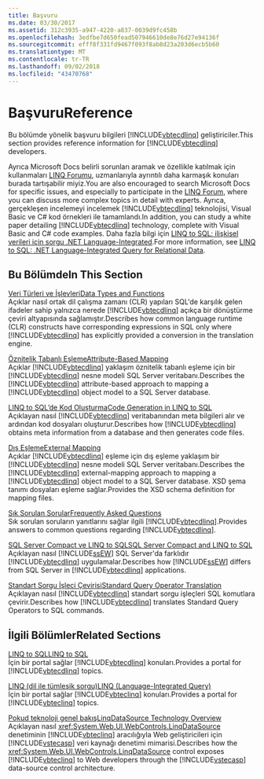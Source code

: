 ```yaml
---
title: Başvuru
ms.date: 03/30/2017
ms.assetid: 312c3935-a947-4220-a837-0039d9fc458b
ms.openlocfilehash: 3edfbe7d650fead507946610de8e76d27e94136f
ms.sourcegitcommit: efff8f331fd9467f093f8ab8d23a203d6ecb5b60
ms.translationtype: MT
ms.contentlocale: tr-TR
ms.lasthandoff: 09/02/2018
ms.locfileid: "43470768"
---
```

# <a name="reference"></a><span data-ttu-id="e3f07-102">Başvuru</span><span class="sxs-lookup"><span data-stu-id="e3f07-102">Reference</span></span>
<span data-ttu-id="e3f07-103">Bu bölümde yönelik başvuru bilgileri [!INCLUDE[vbtecdlinq](../../../../../../includes/vbtecdlinq-md.md)] geliştiriciler.</span><span class="sxs-lookup"><span data-stu-id="e3f07-103">This section provides reference information for [!INCLUDE[vbtecdlinq](../../../../../../includes/vbtecdlinq-md.md)] developers.</span></span>  
  
 <span data-ttu-id="e3f07-104">Ayrıca Microsoft Docs belirli sorunları aramak ve özellikle katılmak için kullanmaları [LINQ Forumu](https://go.microsoft.com/fwlink/?LinkId=76488), uzmanlarıyla ayrıntılı daha karmaşık konuları burada tartışabilir miyiz.</span><span class="sxs-lookup"><span data-stu-id="e3f07-104">You are also encouraged to search Microsoft Docs for specific issues, and especially to participate in the [LINQ Forum](https://go.microsoft.com/fwlink/?LinkId=76488), where you can discuss more complex topics in detail with experts.</span></span> <span data-ttu-id="e3f07-105">Ayrıca, gerçekleşen incelemeyi incelemek [!INCLUDE[vbtecdlinq](../../../../../../includes/vbtecdlinq-md.md)] teknolojisi, Visual Basic ve C# kod örnekleri ile tamamlandı.</span><span class="sxs-lookup"><span data-stu-id="e3f07-105">In addition, you can study a white paper detailing [!INCLUDE[vbtecdlinq](../../../../../../includes/vbtecdlinq-md.md)] technology, complete with Visual Basic and C# code examples.</span></span> <span data-ttu-id="e3f07-106">Daha fazla bilgi için [LINQ to SQL: ilişkisel verileri için sorgu .NET Language-Integrated](https://go.microsoft.com/fwlink/?LinkId=93205).</span><span class="sxs-lookup"><span data-stu-id="e3f07-106">For more information, see [LINQ to SQL: .NET Language-Integrated Query for Relational Data](https://go.microsoft.com/fwlink/?LinkId=93205).</span></span>  
  
## <a name="in-this-section"></a><span data-ttu-id="e3f07-107">Bu Bölümde</span><span class="sxs-lookup"><span data-stu-id="e3f07-107">In This Section</span></span>  
 [<span data-ttu-id="e3f07-108">Veri Türleri ve İşlevleri</span><span class="sxs-lookup"><span data-stu-id="e3f07-108">Data Types and Functions</span></span>](../../../../../../docs/framework/data/adonet/sql/linq/data-types-and-functions.md)  
 <span data-ttu-id="e3f07-109">Açıklar nasıl ortak dil çalışma zamanı (CLR) yapıları SQL'de karşılık gelen ifadeler sahip yalnızca nerede [!INCLUDE[vbtecdlinq](../../../../../../includes/vbtecdlinq-md.md)] açıkça bir dönüştürme çeviri altyapısında sağlamıştır.</span><span class="sxs-lookup"><span data-stu-id="e3f07-109">Describes how common language runtime (CLR) constructs have corresponding expressions in SQL only where [!INCLUDE[vbtecdlinq](../../../../../../includes/vbtecdlinq-md.md)] has explicitly provided a conversion in the translation engine.</span></span>  
  
 [<span data-ttu-id="e3f07-110">Öznitelik Tabanlı Eşleme</span><span class="sxs-lookup"><span data-stu-id="e3f07-110">Attribute-Based Mapping</span></span>](../../../../../../docs/framework/data/adonet/sql/linq/attribute-based-mapping.md)  
 <span data-ttu-id="e3f07-111">Açıklar [!INCLUDE[vbtecdlinq](../../../../../../includes/vbtecdlinq-md.md)] yaklaşım öznitelik tabanlı eşleme için bir [!INCLUDE[vbtecdlinq](../../../../../../includes/vbtecdlinq-md.md)] nesne modeli SQL Server veritabanı.</span><span class="sxs-lookup"><span data-stu-id="e3f07-111">Describes the [!INCLUDE[vbtecdlinq](../../../../../../includes/vbtecdlinq-md.md)] attribute-based approach to mapping a [!INCLUDE[vbtecdlinq](../../../../../../includes/vbtecdlinq-md.md)] object model to a SQL Server database.</span></span>  
  
 [<span data-ttu-id="e3f07-112">LINQ to SQL’de Kod Oluşturma</span><span class="sxs-lookup"><span data-stu-id="e3f07-112">Code Generation in LINQ to SQL</span></span>](../../../../../../docs/framework/data/adonet/sql/linq/code-generation-in-linq-to-sql.md)  
 <span data-ttu-id="e3f07-113">Açıklayan nasıl [!INCLUDE[vbtecdlinq](../../../../../../includes/vbtecdlinq-md.md)] veritabanından meta bilgileri alır ve ardından kod dosyaları oluşturur.</span><span class="sxs-lookup"><span data-stu-id="e3f07-113">Describes how [!INCLUDE[vbtecdlinq](../../../../../../includes/vbtecdlinq-md.md)] obtains meta information from a database and then generates code files.</span></span>  
  
 [<span data-ttu-id="e3f07-114">Dış Eşleme</span><span class="sxs-lookup"><span data-stu-id="e3f07-114">External Mapping</span></span>](../../../../../../docs/framework/data/adonet/sql/linq/external-mapping.md)  
 <span data-ttu-id="e3f07-115">Açıklar [!INCLUDE[vbtecdlinq](../../../../../../includes/vbtecdlinq-md.md)] eşleme için dış eşleme yaklaşım bir [!INCLUDE[vbtecdlinq](../../../../../../includes/vbtecdlinq-md.md)] nesne modeli SQL Server veritabanı.</span><span class="sxs-lookup"><span data-stu-id="e3f07-115">Describes the [!INCLUDE[vbtecdlinq](../../../../../../includes/vbtecdlinq-md.md)] external-mapping approach to mapping a [!INCLUDE[vbtecdlinq](../../../../../../includes/vbtecdlinq-md.md)] object model to a SQL Server database.</span></span> <span data-ttu-id="e3f07-116">XSD şema tanımı dosyaları eşleme sağlar.</span><span class="sxs-lookup"><span data-stu-id="e3f07-116">Provides the XSD schema definition for mapping files.</span></span>  
  
 [<span data-ttu-id="e3f07-117">Sık Sorulan Sorular</span><span class="sxs-lookup"><span data-stu-id="e3f07-117">Frequently Asked Questions</span></span>](../../../../../../docs/framework/data/adonet/sql/linq/frequently-asked-questions.md)  
 <span data-ttu-id="e3f07-118">Sık sorulan soruların yanıtlarını sağlar ilgili [!INCLUDE[vbtecdlinq](../../../../../../includes/vbtecdlinq-md.md)].</span><span class="sxs-lookup"><span data-stu-id="e3f07-118">Provides answers to common questions regarding [!INCLUDE[vbtecdlinq](../../../../../../includes/vbtecdlinq-md.md)].</span></span>  
  
 [<span data-ttu-id="e3f07-119">SQL Server Compact ve LINQ to SQL</span><span class="sxs-lookup"><span data-stu-id="e3f07-119">SQL Server Compact and LINQ to SQL</span></span>](../../../../../../docs/framework/data/adonet/sql/linq/sql-server-compact-and-linq-to-sql.md)  
 <span data-ttu-id="e3f07-120">Açıklayan nasıl [!INCLUDE[ssEW](../../../../../../includes/ssew-md.md)] SQL Server'da farklıdır [!INCLUDE[vbtecdlinq](../../../../../../includes/vbtecdlinq-md.md)] uygulamalar.</span><span class="sxs-lookup"><span data-stu-id="e3f07-120">Describes how [!INCLUDE[ssEW](../../../../../../includes/ssew-md.md)] differs from SQL Server in [!INCLUDE[vbtecdlinq](../../../../../../includes/vbtecdlinq-md.md)] applications.</span></span>  
  
 [<span data-ttu-id="e3f07-121">Standart Sorgu İşleci Çevirisi</span><span class="sxs-lookup"><span data-stu-id="e3f07-121">Standard Query Operator Translation</span></span>](../../../../../../docs/framework/data/adonet/sql/linq/standard-query-operator-translation.md)  
 <span data-ttu-id="e3f07-122">Açıklayan nasıl [!INCLUDE[vbtecdlinq](../../../../../../includes/vbtecdlinq-md.md)] standart sorgu işleçleri SQL komutlara çevirir.</span><span class="sxs-lookup"><span data-stu-id="e3f07-122">Describes how [!INCLUDE[vbtecdlinq](../../../../../../includes/vbtecdlinq-md.md)] translates Standard Query Operators to SQL commands.</span></span>  
  
## <a name="related-sections"></a><span data-ttu-id="e3f07-123">İlgili Bölümler</span><span class="sxs-lookup"><span data-stu-id="e3f07-123">Related Sections</span></span>  
 [<span data-ttu-id="e3f07-124">LINQ to SQL</span><span class="sxs-lookup"><span data-stu-id="e3f07-124">LINQ to SQL</span></span>](../../../../../../docs/framework/data/adonet/sql/linq/index.md)  
 <span data-ttu-id="e3f07-125">İçin bir portal sağlar [!INCLUDE[vbtecdlinq](../../../../../../includes/vbtecdlinq-md.md)] konuları.</span><span class="sxs-lookup"><span data-stu-id="e3f07-125">Provides a portal for [!INCLUDE[vbtecdlinq](../../../../../../includes/vbtecdlinq-md.md)] topics.</span></span>  
  
 [<span data-ttu-id="e3f07-126">LINQ (dil ile tümleşik sorgu)</span><span class="sxs-lookup"><span data-stu-id="e3f07-126">LINQ (Language-Integrated Query)</span></span>](https://msdn.microsoft.com/library/a73c4aec-5d15-4e98-b962-1274021ea93d)  
 <span data-ttu-id="e3f07-127">İçin bir portal sağlar [!INCLUDE[vbteclinq](../../../../../../includes/vbteclinq-md.md)] konuları.</span><span class="sxs-lookup"><span data-stu-id="e3f07-127">Provides a portal for [!INCLUDE[vbteclinq](../../../../../../includes/vbteclinq-md.md)] topics.</span></span>  
  
 [<span data-ttu-id="e3f07-128">Pokud teknoloji genel bakış</span><span class="sxs-lookup"><span data-stu-id="e3f07-128">LinqDataSource Technology Overview</span></span>](https://msdn.microsoft.com/library/104cfc3f-7385-47d3-8a51-830dfa791136)  
 <span data-ttu-id="e3f07-129">Açıklayan nasıl <xref:System.Web.UI.WebControls.LinqDataSource> denetiminin [!INCLUDE[vbteclinq](../../../../../../includes/vbteclinq-md.md)] aracılığıyla Web geliştiricileri için [!INCLUDE[vstecasp](../../../../../../includes/vstecasp-md.md)] veri kaynağı denetimi mimarisi.</span><span class="sxs-lookup"><span data-stu-id="e3f07-129">Describes how the <xref:System.Web.UI.WebControls.LinqDataSource> control exposes [!INCLUDE[vbteclinq](../../../../../../includes/vbteclinq-md.md)] to Web developers through the [!INCLUDE[vstecasp](../../../../../../includes/vstecasp-md.md)] data-source control architecture.</span></span>
